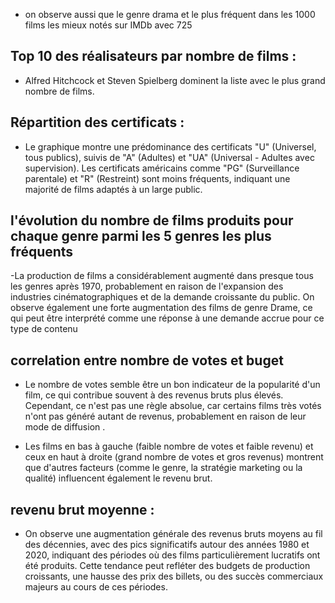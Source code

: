 - on observe aussi que le genre drama et le plus  fréquent dans les 1000 films les mieux notés sur IMDb avec 725 
## Top 10 des réalisateurs par nombre de films :
-   Alfred Hitchcock et Steven Spielberg dominent la liste avec le plus grand nombre de films.
## Répartition des certificats :
- Le graphique montre une prédominance des certificats "U" (Universel, tous publics), suivis de "A" (Adultes) et "UA" (Universal - Adultes avec supervision). Les certificats américains comme "PG" (Surveillance parentale) et "R" (Restreint) sont moins fréquents, indiquant une majorité de films adaptés à un large public.

##  l'évolution du nombre de films produits pour chaque genre parmi les 5 genres les plus fréquents
-La production de films a considérablement augmenté dans presque tous les genres après 1970, probablement en raison de l'expansion des industries cinématographiques et de la demande croissante du public. On observe également une forte augmentation des films de genre Drame, ce qui peut être interprété comme une réponse à une demande accrue pour ce type de contenu 

## correlation entre  nombre de votes et buget 
- Le nombre de votes semble être un bon indicateur de la popularité d'un film, ce qui contribue souvent à des revenus bruts plus élevés. Cependant, ce n'est pas une règle absolue, car certains films très votés n'ont pas généré autant de revenus, probablement en raison de leur mode de diffusion .

- Les films en bas à gauche (faible nombre de votes et faible revenu) et ceux en haut à droite (grand nombre de votes et gros revenus) montrent que d'autres facteurs (comme le genre, la stratégie marketing ou la qualité) influencent également le revenu brut.
## revenu brut moyenne :
- On observe une augmentation générale des revenus bruts moyens au fil des décennies, avec des pics significatifs autour des années 1980 et 2020, indiquant des périodes où des films particulièrement lucratifs ont été produits. Cette tendance peut refléter des budgets de production croissants, une hausse des prix des billets, ou des succès commerciaux majeurs au cours de ces périodes.

